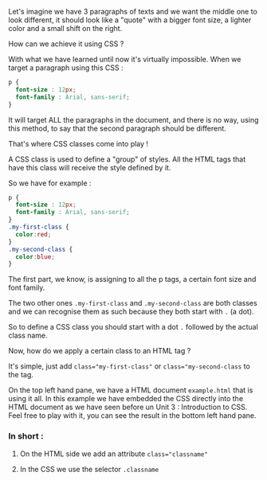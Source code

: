 Let's imagine we have 3 paragraphs of texts and we want the middle one to look different, it should look like a "quote" with a bigger font size, a lighter color and a small shift on the right.

How can we achieve it using CSS ?

With what we have learned until now it's virtually impossible.
When we target a paragraph using this CSS :

```css
p {
  font-size : 12px;
  font-family : Arial, sans-serif;
}
```

It will target ALL the paragraphs in the document, and there is no way, using this method, to say that the second paragraph should be different.

That's where CSS classes come into play !

A CSS class is used to define a "group" of styles. All the HTML tags that have this class will receive the style defined by it.

So we have for example :

```css
p {
  font-size : 12px;
  font-family : Arial, sans-serif;
}
.my-first-class {
  color:red;
}
.my-second-class {
  color:blue;
}
```

The first part, we know, is assigning to all the p tags, a certain font size and font family.

The two other ones `.my-first-class` and `.my-second-class` are both classes and we can recognise them as such because they both start with `.` (a dot).

So to define a CSS class you should start with a dot `.` followed by the actual class name.

Now, how do we apply a certain class to an HTML tag ?

It's simple, just add `class="my-first-class"` or `class="my-second-class` to the tag.

On the top left hand pane, we have a HTML document `example.html` that is using it all. In this example we have embedded the CSS directly into the HTML document as we have seen before un Unit 3 : Introduction to CSS. Feel free to play with it, you can see the result in the bottom left hand pane.

### In short :

1) On the HTML side we add an attribute `class="classname"`

2) In the CSS we use the selector `.classname`

